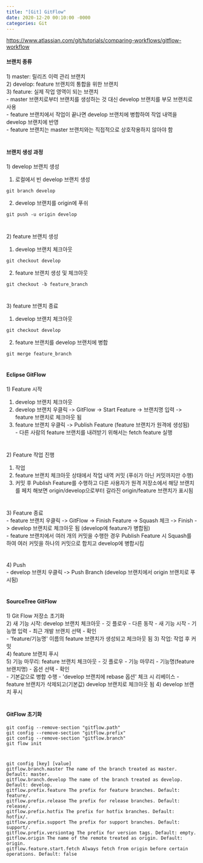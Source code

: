 ```yaml
---
title: "[Git] GitFlow"
date: 2020-12-20 00:10:00 -0000
categories: Git
---
```

https://www.atlassian.com/git/tutorials/comparing-workflows/gitflow-workflow

#### 브랜치 종류
1\) master: 릴리즈 이력 관리 브랜치  
2\) develop: feature 브랜치의 통합을 위한 브랜치  
3\) feature: 실제 작업 영역이 되는 브랜치  
&#45; master 브랜치로부터 브랜치를 생성하는 것 대신 develop 브랜치를 부모 브랜치로 사용  
&#45; feature 브랜치에서 작업이 끝나면 develop 브랜치에 병합하여 작업 내역을 develop 브랜치에 반영  
&#45; feature 브랜치는 master 브랜치와는 직접적으로 상호작용하지 않아야 함  
#
#### 브랜치 생성 과정
1\) develop 브랜치 생성  
  1. 로컬에서 빈 develop 브랜치 생성  
  ```
  git branch develop
  ```  
  2. develop 브랜치를 origin에 푸쉬  
  ```
  git push -u origin develop
  ```  
#
2\) feature 브랜치 생성  
  1. develop 브랜치 체크아웃  
  ```
  git checkout develop
  ```  
  2. feature 브랜치 생성 및 체크아웃  
  ```
  git checkout -b feature_branch
  ```  
#
3\) feature 브랜치 종료  
  1. develop 브랜치 체크아웃  
  ```
  git checkout develop
  ```  
  2. feature 브랜치를 develop 브랜치에 병합  
  ```
  git merge feature_branch
  ```  
#
#### Eclipse GitFlow
1\) Feature 시작  
  1. develop 브랜치 체크아웃  
  2. develop 브랜치 우클릭 -> GitFlow -> Start Feature -> 브랜치명 입력 -> feature 브랜치로 체크아웃 됨  
  3. feature 브랜치 우클릭 -> Publish Feature (feature 브랜치가 원격에 생성됨)  
    - 다른 사람의 feature 브랜치를 내려받기 위해서는 fetch feature 실행  
#
2\) Feature 작업 진행  
  1. 작업  
  2. feature 브랜치 체크아웃 상태에서 작업 내역 커밋 (푸쉬가 아닌 커밋까지만 수행)  
  3. 커밋 후 Publish Feature를 수행하고 다른 사용자가 원격 저장소에서 해당 브랜치를 페치 해보면 origin/develop으로부터 갈라진 origin/feature 브랜치가 표시됨  
#
3\) Feature 종료  
&#45; feature 브랜치 우클릭 -> GitFlow -> Finish Feature -> Squash 체크 -> Finish -> develop 브랜치로 체크아웃 됨 (develop에 feature가 병합됨)  
&#45; feature 브랜치에서 여러 개의 커밋을 수행한 경우 Publish Feature 시 Squash를 하여 여러 커밋을 하나의 커밋으로 합치고 develop에 병합시킴  
#
4\) Push  
&#45; develop 브랜치 우클릭 -> Push Branch (develop 브랜치에서 origin 브랜치로 푸시됨)  
#
#### SourceTree GitFlow
1\) Git Flow 저장소 초기화  
2\) 새 기능 시작: develop 브랜치 체크아웃 - 깃 플로우 - 다른 동작 - 새 기능 시작 - 기능명 입력  - 최근 개발 브랜치 선택 - 확인  
&#45; 'feature/기능명' 이름의 feature 브랜치가 생성되고 체크아웃 됨
3\) 작업: 작업 후 커밋  
4\) feature 브랜치 푸시  
5\) 기능 마무리: feature 브랜치 체크아웃 - 깃 플로우 - 기능 마무리 - 기능명(feature 브랜치명) - 옵션 선택 - 확인  
&#45; 기본값으로 병합 수행
&#45; 'develop 브랜치에 rebase 옵션' 체크 시 리베이스
&#45; feature 브랜치가 삭제되고(기본값) develop 브랜치로 체크아웃 됨
4\) develop 브랜치 푸시  
#
#### GitFlow 초기화
```
git config --remove-section "gitflow.path"
git config --remove-section "gitflow.prefix"
git config --remove-section "gitflow.branch"
git flow init
```
#
```
git config [key] [value]
gitflow.branch.master The name of the branch treated as master. Default: master.
gitflow.branch.develop The name of the branch treated as develop. Default: develop.
gitflow.prefix.feature The prefix for feature branches. Default: feature/.
gitflow.prefix.release The prefix for release branches. Default: release/.
gitflow.prefix.hotfix The prefix for hotfix branches. Default: hotfix/.
gitflow.prefix.support The prefix for support branches. Default: support/.
gitflow.prefix.versiontag The prefix for version tags. Default: empty.
gitflow.origin The name of the remote treated as origin. Default: origin.
gitflow.feature.start.fetch Always fetch from origin before certain operations. Default: false
```

